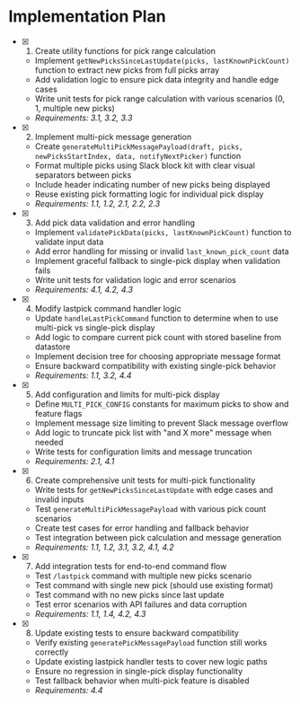 # Implementation Plan

- [x] 1. Create utility functions for pick range calculation

  - Implement `getNewPicksSinceLastUpdate(picks, lastKnownPickCount)` function to extract new picks from full picks array
  - Add validation logic to ensure pick data integrity and handle edge cases
  - Write unit tests for pick range calculation with various scenarios (0, 1, multiple new picks)
  - _Requirements: 3.1, 3.2, 3.3_

- [x] 2. Implement multi-pick message generation

  - Create `generateMultiPickMessagePayload(draft, picks, newPicksStartIndex, data, notifyNextPicker)` function
  - Format multiple picks using Slack block kit with clear visual separators between picks
  - Include header indicating number of new picks being displayed
  - Reuse existing pick formatting logic for individual pick display
  - _Requirements: 1.1, 1.2, 2.1, 2.2, 2.3_

- [x] 3. Add pick data validation and error handling

  - Implement `validatePickData(picks, lastKnownPickCount)` function to validate input data
  - Add error handling for missing or invalid `last_known_pick_count` data
  - Implement graceful fallback to single-pick display when validation fails
  - Write unit tests for validation logic and error scenarios
  - _Requirements: 4.1, 4.2, 4.3_

- [x] 4. Modify lastpick command handler logic

  - Update `handleLastPickCommand` function to determine when to use multi-pick vs single-pick display
  - Add logic to compare current pick count with stored baseline from datastore
  - Implement decision tree for choosing appropriate message format
  - Ensure backward compatibility with existing single-pick behavior
  - _Requirements: 1.1, 3.2, 4.4_

- [x] 5. Add configuration and limits for multi-pick display

  - Define `MULTI_PICK_CONFIG` constants for maximum picks to show and feature flags
  - Implement message size limiting to prevent Slack message overflow
  - Add logic to truncate pick list with "and X more" message when needed
  - Write tests for configuration limits and message truncation
  - _Requirements: 2.1, 4.1_

- [x] 6. Create comprehensive unit tests for multi-pick functionality

  - Write tests for `getNewPicksSinceLastUpdate` with edge cases and invalid inputs
  - Test `generateMultiPickMessagePayload` with various pick count scenarios
  - Create test cases for error handling and fallback behavior
  - Test integration between pick calculation and message generation
  - _Requirements: 1.1, 1.2, 3.1, 3.2, 4.1, 4.2_

- [x] 7. Add integration tests for end-to-end command flow

  - Test `/lastpick` command with multiple new picks scenario
  - Test command with single new pick (should use existing format)
  - Test command with no new picks since last update
  - Test error scenarios with API failures and data corruption
  - _Requirements: 1.1, 1.4, 4.2, 4.3_

- [x] 8. Update existing tests to ensure backward compatibility
  - Verify existing `generatePickMessagePayload` function still works correctly
  - Update existing lastpick handler tests to cover new logic paths
  - Ensure no regression in single-pick display functionality
  - Test fallback behavior when multi-pick feature is disabled
  - _Requirements: 4.4_

